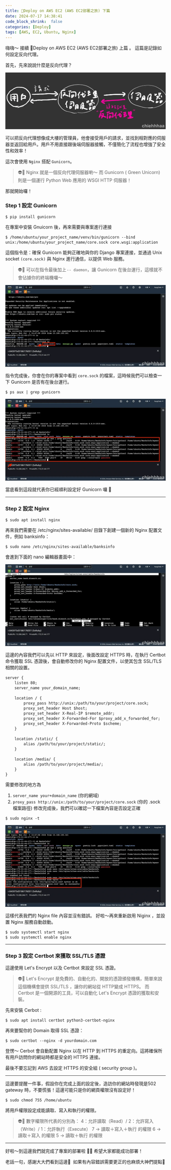 ```yaml
---
title: 📝Deploy on AWS EC2 (AWS EC2部署之旅) 下篇
date: 2024-07-17 14:38:41
code_block_shrink:  false
categories: [Deploy]
tags: [AWS, EC2, Ubuntu, Nginx]
---
```

嗨嗨～ 接續 📝Deploy on AWS EC2 (AWS EC2部署之旅) 上篇 。
這篇是記錄如何設定反向代理。
<!-- more -->

首先，先來說說什麼是反向代理？

![AWS2-01](https://github.com/chiehhhaa/picx-images-hosting/raw/master/AWS2-01.73tu53fon5.webp)

可以把反向代理想像成大樓的管理員，他會接受用戶的請求，並找到相對應的伺服器並返回給用戶。用戶不用直接跟後端伺服器接觸，不僅簡化了流程也增強了安全性和效率！

這次會使用 `Nginx` 搭配 `Gunicorn`。

> 👽💬 Nginx 就是一個反向代理伺服器喲～ 而 Gunicorn ( Green Unicorn) 則是一個運行 Python Web 應用的 WSGI HTTP 伺服器！

那就開始囉！

### Step 1 設定 Gunicorn

```
$ pip install gunicorn
```

在專案中安裝 Gnuicorn 後，再來需要與專案進行連接
```
$ /home/ubuntu/your_project_name/venv/bin/gunicorn --bind unix:/home/ubuntu/your_project_name/core.sock core.wsgi:application
```
這個指令是：確保 Gunicorn 能夠正確地與你的 Django 專案連接，並通過 Unix socket ``(core.sock)`` 與 Nginx 進行通信，以提供 Web 服務。

> 👽💬 可以在指令最後加上 `-- daemon`，讓 Gunicorn 在後台運行，這樣就不會佔據你的終端機囉～

![AWS2-02](https://github.com/chiehhhaa/picx-images-hosting/raw/master/AWS2-02.5j435mih6s.webp)


指令完成後，你會在你的專案中看到 `core.sock` 的檔案，這時候我們可以檢查一下 Gunicorn 是否有在後台運行。

```
$ ps aux | grep gunicorn
```

![AWS2-03](https://github.com/chiehhhaa/picx-images-hosting/raw/master/AWS2-03.7egny8uwsj.webp)

當底看到這段就代表你已經順利設定好 Gunicorn 囉 🎉

---

### Step 2 設定 Nginx

```
$ sudo apt install nginx
```
再來我們需要在 /etc/nginx/sites-available/ 目錄下創建一個新的 Nginx 配置文件，例如 banksinfo：
```
$ sudo nano /etc/nginx/sites-available/banksinfo
```
會進到下面的 nano 編輯器畫面中：

![AWS2-04](https://github.com/chiehhhaa/picx-images-hosting/raw/master/AWS2-04.lypha936.webp)

這邊的內容我們可以先以 HTTP 來設定，後面改設定 HTTPS 時，在執行 Certbot 命令獲取 SSL 憑證後，會自動修改你的 Nginx 配置文件，以使其包含 SSL/TLS 相關的設置。
```
server {
    listen 80;
    server_name your_domain_name;

    location / {
        proxy_pass http://unix:/path/to/your/project/core.sock;
        proxy_set_header Host $host;
        proxy_set_header X-Real-IP $remote_addr;
        proxy_set_header X-Forwarded-For $proxy_add_x_forwarded_for;
        proxy_set_header X-Forwarded-Proto $scheme;
    }

    location /static/ {
        alias /path/to/your/project/static/;
    }

    location /media/ {
        alias /path/to/your/project/media/;
    }
}
```
需要修改的地方為

1. `server_name your+domain_name` (你的網域)
2. `proxy_pass http://unix:/path/to/your/project/core.sock` (你的 .sock 檔案路徑)
修改完成後，我們可以確認一下檔案內容是否設定正確
```
$ sudo nginx -t
```

![AWS2-05](https://github.com/chiehhhaa/picx-images-hosting/raw/master/AWS2-05.92q0vfl6yq.webp)

這樣代表我們的 Nginx file 內容並沒有錯誤。
好啦～再來重新啟用 Niginx ，並設置 Nginx 服務自動啟動。
```
$ sudo systemctl start nginx
$ sudo systemctl enable nginx
```

---

### Step 3 設定 Certbot 來獲取 SSL/TLS 憑證
這邊使用 Let's Encrypt 以及 Certbot 來設定 SSL 憑證。

>👽💬 Let's Encrypt 是免費的、自動化的、開放的憑證頒發機構，簡單來說這個機構會提供 SSL/TLS ，讓你的網站從 HTTP變成 HTTPS。
>而 Certbot 是一個開源的工具，可以自動化 Let's Encrypt 憑證的獲取和安裝。


先來安裝 Cerbot :
```
$ sudo apt install certbot python3-certbot-nginx
```
再來要幫你的 Domain 取得 SSL 憑證：
```
$ sudo certbot --nginx -d yourdomain.com
```

登愣～ Cerbot 會自動配置 Nginx 以在 HTTP 到 HTTPS 的重定向。這將確保所有用戶訪問你的網站時都是安全的 HTTPS 連接。

最後不要忘記到 AWS 去設定 HTTPS 的安全組 ( security group )。

---

這邊要提醒一件事，假設你在完成上面的設定後，造訪你的網站時發現是502 gateway 時，不要慌張！這邊可能只是你的網頁權限沒有設定好！
```
$ sudo chmod 755 /home/ubuntu
```
將用戶權限設定成能讀取、寫入和執行的權限。


>👽💬 數字權限所代表的分別為：
4：允許讀取（Read）/ 2：允許寫入（Write）/ 1：允許執行（Execute）
7 -> 讀取＋寫入＋執行 的權限
6 -> 讀取＋寫入 的權限
5 -> 讀取＋執行 的權限

---

好啦～到這邊我們就完成了專案的部署啦 🎉🥳
希望大家都能成功部署！

老話一句，感謝大大們看到這邊🥹 
如果有內容錯誤需要更正的也麻煩大神們提點🫡
